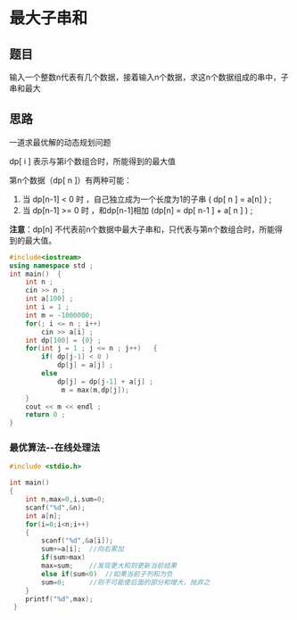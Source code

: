 # 最大子串和

## 题目

输入一个整数n代表有几个数据，接着输入n个数据，求这n个数据组成的串中，子串和最大

## 思路

一道求最优解的动态规划问题

dp[ i ] 表示与第i个数组合时，所能得到的最大值 

第n个数据（dp[ n ]）有两种可能：

1. 当 dp[n-1] < 0 时 ，自己独立成为一个长度为1的子串 ( dp[ n ] = a[n] ) ;
2. 当 dp[n-1] >= 0 时 ，和dp[n-1]相加  (dp[n] = dp[ n-1 ] + a[ n ] ) ;

**注意**：dp[n] 不代表前n个数据中最大子串和，只代表与第n个数组合时，所能得到的最大值。



```C++
#include<iostream>
using namespace std ;
int main()  {
    int n ;
    cin >> n ;
    int a[100] ;
    int i = 1 ;
    int m = -1000000;
    for(; i <= n ; i++)
        cin >> a[i] ;
    int dp[100] = {0} ;
    for(int j = 1 ; j <= n ; j++)   {
        if( dp[j-1] < 0 )
            dp[j] = a[j] ;
        else
            dp[j] = dp[j-1] + a[j] ;
             m = max(m,dp[j]);
    }
    cout << m << endl ;
    return 0 ;
}
```
### 最优算法--在线处理法
```C
#include <stdio.h>

int main()
{
	int n,max=0,i,sum=0;
	scanf("%d",&n);
	int a[n];
	for(i=0;i<n;i++)
	{
		scanf("%d",&a[i]);
		sum+=a[i];  //向右累加
		if(sum>max)
		max=sum;    //发现更大和则更新当前结果
		else if(sum<0)  //如果当前子列和为负
		sum=0;      //则不可能使后面的部分和增大，抛弃之
	}
	printf("%d",max);
 } 
